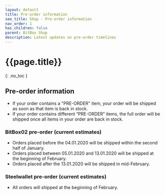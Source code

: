 ```yaml
---
layout: default
title: Pre-order information
seo_title: Shop - Pre-order information
nav_order: 1
has_children: false
parent: BitBox Shop
description: Latest updates on pre-order timelines
---
```


# {{page.title}}
{: .no_toc }


## Pre-order information
- If your order contains a "PRE-ORDER" item, your order will be shipped as soon as that item is back in stock.
- If your order contains different “PRE-ORDER” items, the full order will be shipped once all items in your order are back in stock.

### BitBox02 pre-order (current estimates)
- Orders placed before the 04.01.2020 will be shipped within the second half of January.
- Orders placed between 05.01.2020 and 13.01.2020 will be shipped at the beginning of February.
- Orders placed after the 13.01.2020 will be shipped in mid-February.

### Steelwallet pre-order (current estimates)
- All orders will shipped at the beginning of February.
